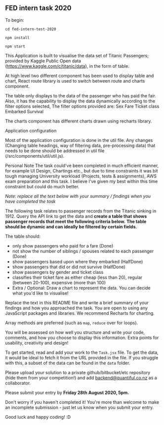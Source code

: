 ## FED intern task 2020

To begin:

```
cd fed-intern-test-2020

npm install

npm start
```
This Application is built to visualise the data set of Titanic Passengers; provided by Kaggle Public Open data (https://www.kaggle.com/c/titanic/data), in the form of table.

At high level two different component has been used to display table and chart, React route library is used to switch between route and charts component.

The table only displays to the data of the passenger who has paid the fair. Also, it has the capability to display the data dynamically according to the filter options selected, The filter options provided are:
Sex
Fare
Ticket class
Embarked
Survival

The charts component has different charts drawn using recharts library.

Application configuration

Most of the application configuration is done in the util file. Any changes (Changing table headings, way of filtering data, pre-processing data) that needs to be done should be addressed in util file (/src/components/util/util.js).

Personal Note
The task could've been completed in much efficient manner, for example UI Design, Chartings etc., but due to time constraints it was bit tough managing University workload (Projects, tests & assignments), AWS exam preparation and this  task. I believe I've given my best within this time constraint but could do much better. 


*Note: replace all the text below with your summary / findings when you have completed the task*

The following task relates to passenger records from the Titanic sinking in 1912.
Query the API link to get the data and **create a table that shows passenger records that meet the following criteria below.**
**The table should be dynamic and can ideally be filtered by certain fields.**

The table should:

- only show passengers who paid for a fare (Done)
- not show the number of siblings / spouses related to each passenger (Done)
- show passengers based upon where they embarked (HalfDone)
- show passengers that did or did not survive (HalfDone)
- show passengers by gender and ticket class
-  classifies their ticket fare as either cheap (less than 20), regular (between 20-100), expensive (more than 100)
- Extra / Optional: Draw a chart to represent the data. You can decide what you'd like to visualise!

Replace the text in this README file and write a brief summary of your findings and how you approached the task. You are open to using any JavaScript packages and libraries. We recommend Recharts for charting.

Array methods are preferred (such as `map`, `reduce` over for loops).

You will be assessed on how well you structure and write your code, comments, and how you choose to display this information. Extra points for usability, creativity and design!

To get started, read and add your work to the `Task.jsx` file.
To get the data, it would be ideal to fetch it from the URL provided in the file.
If you struggle with this, a subset of the data can be found in the `data` folder.

Please upload your solution to a private github/bitbucket/etc repository (hide them from your competition!) and add backend@quantiful.co.nz as a collaborator.

Please submit your entry by **Friday 28th August 2020, 5pm.**

Don't worry if you haven't completed it! You're more than welcome to make an incomplete submission - just let us know when you submit your entry.

Good luck and happy coding! :D
